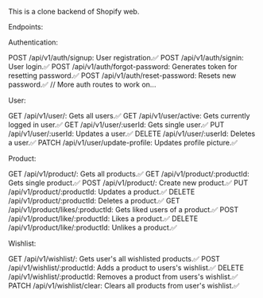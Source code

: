 This is a clone backend of Shopify web.

Endpoints:

Authentication:

POST /api/v1/auth/signup: User registration.✅
POST /api/v1/auth/signin: User login.✅
POST /api/v1/auth/forgot-password: Generates token for resetting password.✅
POST /api/v1/auth/reset-password: Resets new password.✅
// More auth routes to work on...

User:

GET /api/v1/user/: Gets all users.✅
GET /api/v1/user/active: Gets currently logged in user.✅
GET /api/v1/user/:userId: Gets single user.✅
PUT /api/v1/user/:userId: Updates a user.✅
DELETE /api/v1/user/:userId: Deletes a user.✅
PATCH /api/v1/user/update-profile: Updates profile picture.✅

Product:

GET /api/v1/product/: Gets all products.✅
GET /api/v1/product/:productId: Gets single product.✅
POST /api/v1/product/: Create new product.✅
PUT /api/v1/product/:productId: Updates a product.✅
DELETE /api/v1/product/:productId: Deletes a product.✅
GET /api/v1/product/likes/:productId: Gets liked users of a product.✅
POST /api/v1/product/like/:productId: Likes a product.✅
DELETE /api/v1/product/like/:productId: Unlikes a product.✅

Wishlist:

GET /api/v1/wishlist/: Gets user's all wishlisted products.✅
POST /api/v1/wishlist/:productId: Adds a product to users's wishlist.✅
DELETE /api/v1/wishlist/:productId: Removes a product from users's wishlist.✅
PATCH /api/v1/wishlist/clear: Clears all products from user's wishlist.✅
